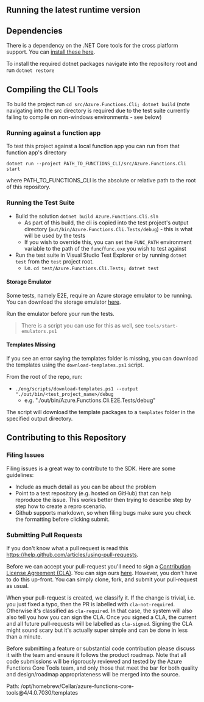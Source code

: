 ﻿## Running the latest runtime version

## Dependencies

There is a dependency on the .NET Core tools for the cross platform support. You can [install these here](https://www.microsoft.com/net/core).

To install the required dotnet packages navigate into the repository root and run `dotnet restore`

## Compiling the CLI Tools

To build the project run `cd src/Azure.Functions.Cli; dotnet build` (note navigating into the src directory is required due to the test suite currently failing to compile on non-windows environments - see below)

### Running against a function app

To test this project against a local function app you can run from that function app's directory

`dotnet run --project PATH_TO_FUNCTIONS_CLI/src/Azure.Functions.Cli start`

where PATH_TO_FUNCTIONS_CLI is the absolute or relative path to the root of this repository.

### Running the Test Suite

- Build the solution `dotnet build Azure.Functions.Cli.sln`
  - As part of this build, the cli is copied into the test project's output directory (`out/bin/Azure.Functions.Cli.Tests/debug`) - this is what will be used by the tests
  - If you wish to override this, you can set the `FUNC_PATH` environment variable to the path of the `func`/`func.exe` you wish to test against
- Run the test suite in Visual Studio Test Explorer or by running `dotnet test` from the `test` project root.
  - i.e. `cd test/Azure.Functions.Cli.Tests; dotnet test`

#### Storage Emulator

Some tests, namely E2E, require an Azure storage emulator to be running. You can download the storage emulator [here](https://learn.microsoft.com/azure/storage/common/storage-use-azurite?tabs=visual-studio%2Cblob-storage).

Run the emulator before your run the tests.

> There is a script you can use for this as well, see `tools/start-emulators.ps1`

#### Templates Missing

If you see an error saying the templates folder is missing, you can download the templates using the `download-templates.ps1` script.

From the root of the repo, run:

- `./eng/scripts/download-templates.ps1 --output "./out/bin/<test_project_name>/debug`
  - e.g. "./out/bin/Azure.Functions.Cli.E2E.Tests/debug"

The script will download the template packages to a `templates` folder in the specified output directory.

## Contributing to this Repository

### Filing Issues

Filing issues is a great way to contribute to the SDK. Here are some guidelines:

* Include as much detail as you can be about the problem
* Point to a test repository (e.g. hosted on GitHub) that can help reproduce the issue. This works better then trying to describe step by step how to create a repro scenario.
* Github supports markdown, so when filing bugs make sure you check the formatting before clicking submit.

### Submitting Pull Requests

If you don't know what a pull request is read this https://help.github.com/articles/using-pull-requests.

Before we can accept your pull-request you'll need to sign a [Contribution License Agreement (CLA)](http://en.wikipedia.org/wiki/Contributor_License_Agreement). You can sign ours [here](https://cla2.dotnetfoundation.org). However, you don't have to do this up-front. You can simply clone, fork, and submit your pull-request as usual.

When your pull-request is created, we classify it. If the change is trivial, i.e. you just fixed a typo, then the PR is labelled with `cla-not-required`. Otherwise it's classified as `cla-required`. In that case, the system will also also tell you how you can sign the CLA. Once you signed a CLA, the current and all future pull-requests will be labelled as `cla-signed`. Signing the CLA might sound scary but it's actually super simple and can be done in less than a minute.

Before submitting a feature or substantial code contribution please discuss it with the team and ensure it follows the product roadmap. Note that all code submissions will be rigorously reviewed and tested by the Azure Functions Core Tools team, and only those that meet the bar for both quality and design/roadmap appropriateness will be merged into the source.

Path: /opt/homebrew/Cellar/azure-functions-core-tools@4/4.0.7030/templates